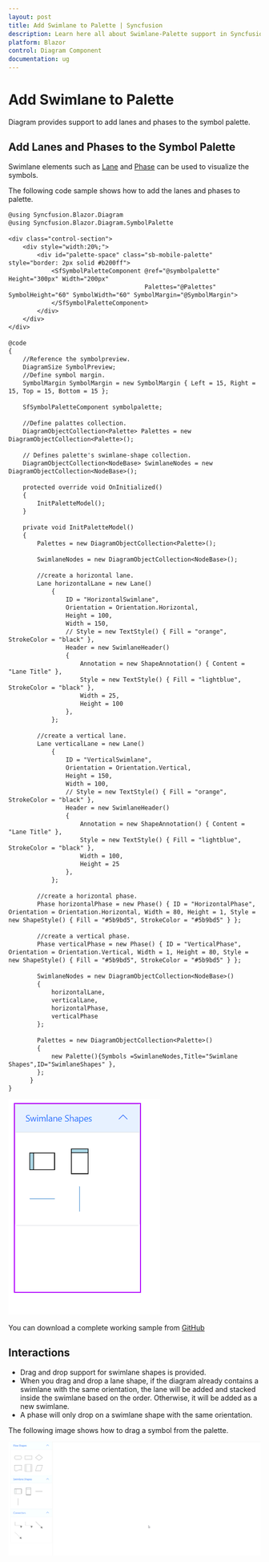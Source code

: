 ```yaml
---
layout: post
title: Add Swimlane to Palette | Syncfusion
description: Learn here all about Swimlane-Palette support in Syncfusion Blazor Diagram component, its elements and more.
platform: Blazor
control: Diagram Component
documentation: ug
---
```


# Add Swimlane to Palette
  Diagram provides support to add lanes and phases to the symbol palette. 

## Add Lanes and Phases to the Symbol Palette

Swimlane elements such as [Lane](https://help.syncfusion.com/cr/blazor/Syncfusion.Blazor.Diagram.Lane.html) and [Phase](https://help.syncfusion.com/cr/blazor/Syncfusion.Blazor.Diagram.Phase.html) can be used to visualize the symbols.

The following code sample shows how to add the lanes and phases to palette.

```cshtml
@using Syncfusion.Blazor.Diagram
@using Syncfusion.Blazor.Diagram.SymbolPalette

<div class="control-section">
    <div style="width:20%;">
        <div id="palette-space" class="sb-mobile-palette" style="border: 2px solid #b200ff">
            <SfSymbolPaletteComponent @ref="@symbolpalette" Height="300px" Width="200px"
                                      Palettes="@Palettes" SymbolHeight="60" SymbolWidth="60" SymbolMargin="@SymbolMargin">
            </SfSymbolPaletteComponent>
        </div>
    </div>
</div>

@code
{
    //Reference the symbolpreview.
    DiagramSize SymbolPreview;
    //Define symbol margin.
    SymbolMargin SymbolMargin = new SymbolMargin { Left = 15, Right = 15, Top = 15, Bottom = 15 };

    SfSymbolPaletteComponent symbolpalette;

    //Define palattes collection.
    DiagramObjectCollection<Palette> Palettes = new DiagramObjectCollection<Palette>();

    // Defines palette's swimlane-shape collection.
    DiagramObjectCollection<NodeBase> SwimlaneNodes = new DiagramObjectCollection<NodeBase>();

    protected override void OnInitialized()
    {
        InitPaletteModel();
    }

    private void InitPaletteModel()
    {
        Palettes = new DiagramObjectCollection<Palette>();

        SwimlaneNodes = new DiagramObjectCollection<NodeBase>();

        //create a horizontal lane.
        Lane horizontalLane = new Lane()
            {
                ID = "HorizontalSwimlane",
                Orientation = Orientation.Horizontal,
                Height = 100,
                Width = 150,
                // Style = new TextStyle() { Fill = "orange", StrokeColor = "black" },
                Header = new SwimlaneHeader()
                {
                    Annotation = new ShapeAnnotation() { Content = "Lane Title" },
                    Style = new TextStyle() { Fill = "lightblue", StrokeColor = "black" },
                    Width = 25,
                    Height = 100
                },
            };

        //create a vertical lane.
        Lane verticalLane = new Lane()
            {
                ID = "VerticalSwimlane",
                Orientation = Orientation.Vertical,
                Height = 150,
                Width = 100,
                // Style = new TextStyle() { Fill = "orange", StrokeColor = "black" },
                Header = new SwimlaneHeader()
                {
                    Annotation = new ShapeAnnotation() { Content = "Lane Title" },
                    Style = new TextStyle() { Fill = "lightblue", StrokeColor = "black" },
                    Width = 100,
                    Height = 25
                },
            };

        //create a horizontal phase.
        Phase horizontalPhase = new Phase() { ID = "HorizontalPhase", Orientation = Orientation.Horizontal, Width = 80, Height = 1, Style = new ShapeStyle() { Fill = "#5b9bd5", StrokeColor = "#5b9bd5" } };

        //create a vertical phase.
        Phase verticalPhase = new Phase() { ID = "VerticalPhase", Orientation = Orientation.Vertical, Width = 1, Height = 80, Style = new ShapeStyle() { Fill = "#5b9bd5", StrokeColor = "#5b9bd5" } };

        SwimlaneNodes = new DiagramObjectCollection<NodeBase>()
        {
            horizontalLane,
            verticalLane,
            horizontalPhase,
            verticalPhase
        };

        Palettes = new DiagramObjectCollection<Palette>()
        {
            new Palette(){Symbols =SwimlaneNodes,Title="Swimlane Shapes",ID="SwimlaneShapes" },
        };
      }
}
```

![Swimlane SymbolPalette Shapes](Swimlane-images/Swimlane_SymbolPalette.PNG)

You can download a complete working sample from [GitHub](https://github.com/SyncfusionExamples/Blazor-Diagram-Examples/tree/master/UG-Samples/Swimlanes/SwimlanePalette)


## Interactions

* Drag and drop support for swimlane shapes is provided.
* When you drag and drop a lane shape, if the diagram already contains a swimlane with the same orientation, the lane will be added and stacked inside the swimlane based on the order. Otherwise, it will be added as a new swimlane.
* A phase will only drop on a swimlane shape with the same orientation.

The following image shows how to drag a symbol from the palette.

![Drag Symbol from Palette](Swimlane-images/Symbol_palette.gif)
